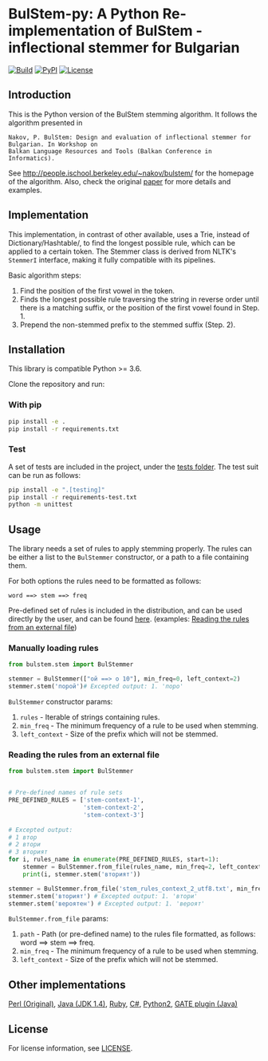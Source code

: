 # BulStem-py: A Python Re-implementation of BulStem - inflectional stemmer for Bulgarian

[![Build](https://img.shields.io/circleci/build/github/mhardalov/bulstem-py/master)](https://circleci.com/gh/mhardalov/bulstem-py)
[![PyPI](https://img.shields.io/pypi/v/bulstem.svg)](https://pypi.python.org/pypi/bulstem) 
[![License](https://img.shields.io/github/license/mhardalov/bulstem-py.svg?color=blue)](https://github.com/mhardalov//bulstem-py/blob/master/LICENSE)


## Introduction
This is the Python version of the BulStem stemming algorithm. It follows the algorithm presented in

```
Nakov, P. BulStem: Design and evaluation of inflectional stemmer for Bulgarian. In Workshop on 
Balkan Language Resources and Tools (Balkan Conference in Informatics).
```

See http://people.ischool.berkeley.edu/~nakov/bulstem/ for the homepage of the algorithm. Also, check the original [paper](http://people.ischool.berkeley.edu/~nakov/bulstem/BulStem.pdf) for more details and examples.

## Implementation

This implementation, in contrast of other available, uses a Trie, instead of Dictionary/Hashtable/, to find the longest possible rule, which can be applied to a certain token.
The Stemmer class is derived from NLTK's `StemmerI` interface, making it fully compatible with its pipelines. 

Basic algorithm steps:
1. Find the position of the first vowel in the token.
2. Finds the longest possible rule traversing the string in reverse order until there is a matching suffix, or the position of the first vowel found in Step. 1.
3. Prepend the non-stemmed prefix to the stemmed suffix (Step. 2).

## Installation

This library is compatible Python >= 3.6.

Clone the repository and run:

### With pip

```bash
pip install -e .
pip install -r requirements.txt
```

### Test

A set of tests are included in the project, under the [tests folder](https://github.com/mhardalov/bulstem-py/tree/master/tests).
The test suit can be run as follows:
 

```bash
pip install -e ".[testing]"
pip install -r requirements-test.txt
python -m unittest
```

## Usage

The library needs a set of rules to apply stemming properly. The rules can be either a list to the `BulStemmer` constructor, or a path to a file containing them.

For both options the rules need to be formatted as follows:

`word ==> stem ==> freq`

Pre-defined set of rules is included in the distribution, and can be used directly by the user, and can be found [here](https://github.com/mhardalov/bulstem-py/tree/master/bulstem/stemrules). (examples: [Reading the rules from an external file](#reading-the-rules-from-an-external-file))

### Manually loading rules

```python
from bulstem.stem import BulStemmer

stemmer = BulStemmer(["ой ==> о 10"], min_freq=0, left_context=2)
stemmer.stem('порой')# Excepted output: 1. 'поро'
```

`BulStemmer` constructor params:
1. `rules` - Iterable of strings containing rules.
2. `min_freq` - The minimum frequency of a rule to be used when stemming.
3. `left_context` - Size of the prefix which will not be stemmed.

### Reading the rules from an external file

```python
from bulstem.stem import BulStemmer


# Pre-defined names of rule sets
PRE_DEFINED_RULES = ['stem-context-1', 
                     'stem-context-2',
                     'stem-context-3']
                     
# Excepted output:
# 1 втор
# 2 втори
# 3 вторият
for i, rules_name in enumerate(PRE_DEFINED_RULES, start=1):
    stemmer = BulStemmer.from_file(rules_name, min_freq=2, left_context=i)
    print(i, stemmer.stem('вторият'))

stemmer = BulStemmer.from_file('stem_rules_context_2_utf8.txt', min_freq=2, left_context=i)
stemmer.stem('вторият') # Excepted output: 1. 'втори'
stemmer.stem('вероятен') # Excepted output: 1. 'вероят'
```

`BulStemmer.from_file` params:
1. `path` - Path (or pre-defined name) to the rules file formatted, as follows: word ==> stem ==> freq.
2. `min_freq` - The minimum frequency of a rule to be used when stemming.
3. `left_context` - Size of the prefix which will not be stemmed.


## Other implementations

[Perl (Original)](http://people.ischool.berkeley.edu/~nakov/bulstem/apply_stem.pl),
[Java (JDK 1.4)](http://people.ischool.berkeley.edu/~nakov/bulstem/Stemmer.java),
[Ruby](https://github.com/tbmihailov/bulstem),
[C#](https://github.com/tbmihailov/bulstem-cs),
[Python2](https://github.com/peio/PyBulStem),
[GATE plugin (Java)](https://gate.ac.uk/gate/plugins/Lang_Bulgarian/src/gate/bulstem/BulStemPR.java)

## License

For license information, see [LICENSE](https://github.com/mhardalov/bulstem-py/blob/master/LICENSE).
